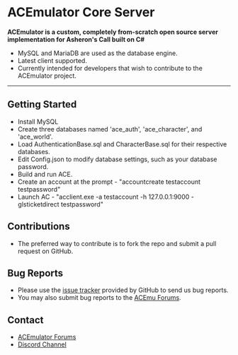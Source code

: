 # ACEmulator Core Server
**ACEmulator is a custom, completely from-scratch open source server implementation for Asheron's Call built on C#**
 * MySQL and MariaDB are used as the database engine.
 * Latest client supported.
 * Currently intended for developers that wish to contribute to the ACEmulator project.

***

## Getting Started

* Install MySQL
* Create three databases named 'ace_auth', 'ace_character', and 'ace_world'.
* Load AuthenticationBase.sql and CharacterBase.sql for their respective databases. 
* Edit Config.json to modify database settings, such as your database password.
* Build and run ACE.
* Create an account at the prompt - "accountcreate testaccount testpassword"
* Launch AC - "acclient.exe -a testaccount -h 127.0.0.1:9000 -glsticketdirect testpassword"

## Contributions

* The preferred way to contribute is to fork the repo and submit a pull request on GitHub.

## Bug Reports

* Please use the [issue tracker](https://github.com/ACEmulator/ACE/issues) provided by GitHub to send us bug reports.
* You may also submit bug reports to the [ACEmu Forums](http://acemulator.org/forums).

## Contact

- [ACEmulator Forums](http://acemulator.org/forums)
- [Discord Channel](https://discord.gg/mVtGhSv)
